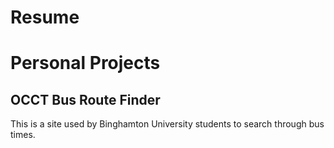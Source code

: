 # Resume

# Personal Projects
## OCCT Bus Route Finder
This is a site used by Binghamton University students to search through bus times.

##  